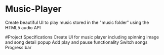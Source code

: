 # Music-Player

Create beautiful UI to play music stored in the "music folder" using the HTML5 audio API

#Project Specifications
Create UI for music player including spinning image and song detail popup
Add play and pause functionality
Switch songs
Progress bar
